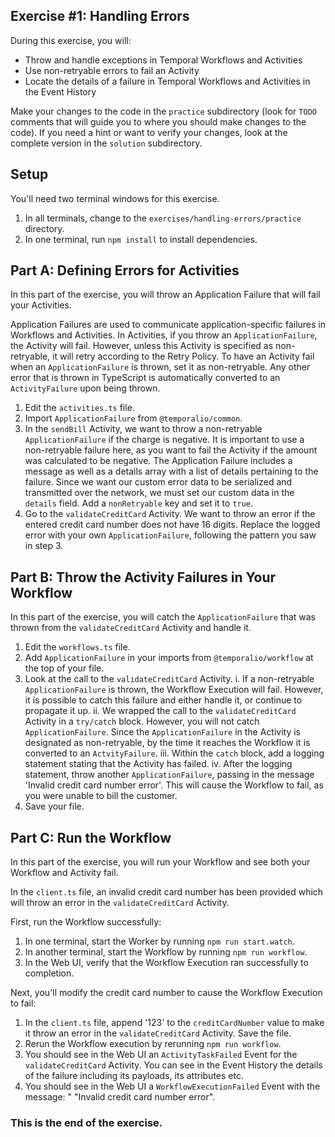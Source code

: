 ## Exercise #1: Handling Errors

During this exercise, you will:

- Throw and handle exceptions in Temporal Workflows and Activities
- Use non-retryable errors to fail an Activity
- Locate the details of a failure in Temporal Workflows and Activities in the Event History

Make your changes to the code in the `practice` subdirectory (look for `TODO` comments that will guide you to where you should make changes to the code). If you need a hint or want to verify your changes, look at the complete version in the `solution` subdirectory.

## Setup

You'll need two terminal windows for this exercise.

1. In all terminals, change to the `exercises/handling-errors/practice` directory.
2. In one terminal, run `npm install` to install dependencies.

## Part A: Defining Errors for Activities

In this part of the exercise, you will throw an Application Failure that will fail your Activities.

Application Failures are used to communicate application-specific failures in Workflows and Activities. In Activities, if you throw an `ApplicationFailure`, the Activity will fail. However, unless this Activity is specified as non-retryable, it will retry according to the Retry Policy. To have an Activity fail when an `ApplicationFailure` is thrown, set it as non-retryable. Any other error that is thrown in TypeScript is automatically converted to an `ActivityFailure` upon being thrown.

1. Edit the `activities.ts` file.
2. Import `ApplicationFailure` from `@temporalio/common`.
3. In the `sendBill` Activity, we want to throw a non-retryable `ApplicationFailure` if the charge is negative. It is important to use a non-retryable failure here, as you want to fail the Activity if the amount was calculated to be negative. The Application Failure includes a message as well as a details array with a list of details pertaining to the failure. Since we want our custom error data to be serialized and transmitted over the network, we must set our custom data in the `details` field. Add a `nonRetryable` key and set it to `true`.
4. Go to the `validateCreditCard` Activity. We want to throw an error if the entered credit card number does not have 16 digits. Replace the logged error with your own `ApplicationFailure`, following the pattern you saw in step 3.

## Part B: Throw the Activity Failures in Your Workflow

In this part of the exercise, you will catch the `ApplicationFailure` that was thrown from the `validateCreditCard` Activity and handle it.

1. Edit the `workflows.ts` file.
2. Add `ApplicationFailure` in your imports from `@temporalio/workflow` at the top of your file.
3. Look at the call to the `validateCreditCard` Activity. 
    i. If a non-retryable `ApplicationFailure` is thrown, the Workflow Execution will fail. However, it is possible to catch this failure and either handle it, or continue to propagate it up.
    ii. We wrapped the call to the `validateCreditCard` Activity in a `try/catch` block. However, you will not catch `ApplicationFailure`. Since the `ApplicationFailure` in the Activity is designated as non-retryable, by the time it reaches the Workflow it is converted to an `ActvityFailure`. 
    iii. Within the `catch` block, add a logging statement stating that the Activity has failed.
    iv. After the logging statement, throw another `ApplicationFailure`, passing in the message 'Invalid credit card number error'. This will cause the Workflow to fail, as you were unable to bill the customer.
4. Save your file.

## Part C: Run the Workflow

In this part of the exercise, you will run your Workflow and see both your Workflow and Activity fail.

In the `client.ts` file, an invalid credit card number has been provided which will throw an error in the `validateCreditCard` Activity.

First, run the Workflow successfully:

1. In one terminal, start the Worker by running `npm run start.watch`.
2. In another terminal, start the Workflow by running `npm run workflow`.
3. In the Web UI, verify that the Workflow Execution ran successfully to completion.

Next, you'll modify the credit card number to cause the Workflow Execution to fail:

1. In the `client.ts` file, append '123' to the `creditCardNumber` value to make it throw an error in the `validateCreditCard` Activity. Save the file.
2. Rerun the Workflow execution by rerunning `npm run workflow`.
3. You should see in the Web UI an `ActivityTaskFailed` Event for the `validateCreditCard` Activity. You can see in the Event History the details of the failure including its payloads, its attributes etc.
4. You should see in the Web UI a `WorkflowExecutionFailed` Event with the message: " "Invalid credit card number error".

### This is the end of the exercise.
